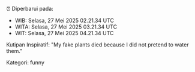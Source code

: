 ⏰ Diperbarui pada:
- WIB: Selasa, 27 Mei 2025 02.21.34 UTC
- WITA: Selasa, 27 Mei 2025 03.21.34 UTC
- WIT: Selasa, 27 Mei 2025 04.21.34 UTC

Kutipan Inspiratif:
"My fake plants died because I did not pretend to water them."


Kategori: funny

